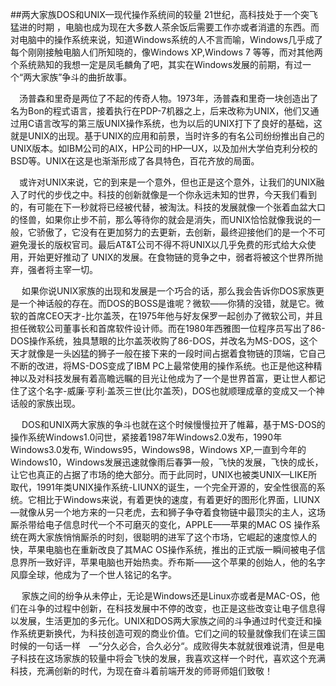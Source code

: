 ##两大家族DOS和UNIX—现代操作系统间的较量
21世纪，高科技处于一个突飞猛进的时期 ，电脑也成为现在大多数人茶余饭后需要工作亦或者消遣的东西。而对电脑中的操作系统来说，知道Windows系统的人不言而喻，Windows几乎成了每个刚刚接触电脑人们所知晓的，像Windows XP,Windows 7 等等，而对其他两个系统熟知的我想一定是凤毛麟角了吧，其实在Windows发展的前期，有过一个“两大家族”争斗的曲折故事。

　汤普森和里奇是两位了不起的传奇人物。1973年，汤普森和里奇一块创造出了名为Bon的程式语言，接着执行在PDP-7机器之上，后来改称为UNIX，他们又通过用C语言改写的第三版UNIX操作系统，也为以后的UNIX打下了良好的基础，这就是UNIX的出现。基于UNIX的应用和前景，当时许多的有名公司纷纷推出自己的UNIX版本。如IBM公司的AIX，HP公司的HP—UX，以及加州大学伯克利分校的BSD等。UNIX在这是也渐渐形成了各具特色，百花齐放的局面。

　或许对UNIX来说，它的到来是一个意外，但也正是这个意外，让我们的UNIX融入了时代的步伐之中。科技的创新就像是一个你永远未知的世界，今天我们看到的，有可能在下一秒就将已经被代替，被淘汰。科技的发展就像一个张着血盆大口的怪兽，如果你止步不前，那么等待你的就会是消失，而UNIX恰恰就像我说的一般，它骄傲了，它没有在更加努力的去更新，去创新，最终迎接他们的是一个不可避免漫长的版权官司。最后AT&T公司不得不将UNIX以几乎免费的形式给大众使用，开始更好推动了 UNIX的发展。在食物链的竞争之中，弱者将被这个世界所抛弃，强者将主宰一切。

　 如果你说UNIX家族的出现和发展是一个巧合的话，那么我会告诉你DOS家族更是一个神话般的存在。而DOS的BOSS是谁呢？微软——你猜的没错，就是它。微软的首席CEO天才-比尔盖茨，在1975年他与好友保罗一起创办了微软公司，并且担任微软公司董事长和首席软件设计师。而在1980年西雅图一位程序员写出了86-DOS操作系统，独具慧眼的比尔盖茨收购了86-DOS，并改名为MS-DOS，这个天才就像是一头凶猛的狮子一般在接下来的一段时间占据着食物链的顶端，它自己不断的改进，将MS-DOS变成了IBM PC上最常使用的操作系统。也正是他这种精神以及对科技发展有着高瞻远瞩的目光让他成为了一个是世界首富，更让世人都记住了这个名字-威廉·亨利·盖茨三世(比尔盖茨)，DOS也就顺理成章的变成又一个神话般的家族出现。

　 DOS和UNIX两大家族的争斗也就在这个时候慢慢拉开了帷幕，基于MS-DOS的操作系统Windows1.0问世，紧接着1987年Windows2.0发布，1990年Windows3.0发布, Windows95，Windows98，Windows XP,一直到今年的Windows10，Windows发展迅速就像雨后春笋一般，飞快的发展，飞快的成长，让它也真正的占据了市场的绝大部分。而于此同时，UNIX也被类UNIX—LIKE所取代，1991年类UNIX操作系统-LIUNX的诞生，一个完全开源的，安全性很高的系统。它相比于Windows来说，有着更快的速度，有着更好的图形化界面，LIUNX—就像从另一个地方来的一只老虎，去和狮子争夺着食物链中最顶尖的主人，这场厮杀带给电子信息时代一个不可磨灭的变化，APPLE——苹果的MAC OS 操作系统在两大家族悄悄厮杀的时刻，很聪明的进军了这个市场，它崛起的速度惊人的快，苹果电脑也在重新改良了其MAC OS操作系统，推出的正式版一瞬间被电子信息界所一致好评，苹果电脑也开始热卖。乔布斯——这个苹果的创始人，他的名字风靡全球，他成为了一个世人铭记的名字。

　 家族之间的纷争从未停止，无论是Windows还是Linux亦或者是MAC-OS，他们在斗争的过程中创新，在科技发展中不停的改变，也正是这些改变让电子信息得以发展，生活更加的多元化。UNIX和DOS两大家族之间的斗争通过时代变迁和操作系统更新换代，为科技创造可观的商业价值。它们之间的较量就像我们在读三国时候的一句话一样　—“分久必合，合久必分“。成败得失本就就很难说清，但是电子科技在这场家族的较量中将会飞快的发展，我喜欢这样一个时代，喜欢这个充满科技，充满创新的时代，为现在奋斗着前端开发的师哥师姐们致敬！
